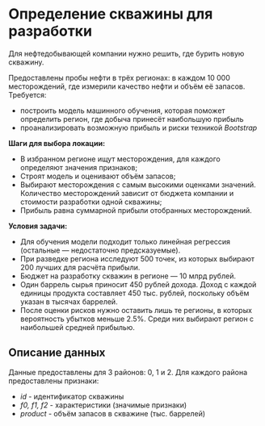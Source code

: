 # Определение скважины для разработки

Для нефтедобывающей компании нужно решить, где бурить новую скважину.

Предоставлены пробы нефти в трёх регионах: в каждом 10 000 месторождений, где измерили качество нефти и объём её запасов. Требуется:
* построить модель машинного обучения, которая поможет определить регион, где добыча принесёт наибольшую прибыль
* проанализировать возможную прибыль и риски техникой *Bootstrap*

**Шаги для выбора локации:**
- В избранном регионе ищут месторождения, для каждого определяют значения признаков;
- Строят модель и оценивают объём запасов;
- Выбирают месторождения с самым высокими оценками значений. Количество месторождений зависит от бюджета компании и стоимости разработки одной скважины;
- Прибыль равна суммарной прибыли отобранных месторождений.

**Условия задачи:**
* Для обучения модели подходит только линейная регрессия (остальные — недостаточно предсказуемые).
* При разведке региона исследуют 500 точек, из которых выбирают 200 лучших для расчёта прибыли.
* Бюджет на разработку скважин в регионе — 10 млрд рублей.
* Один баррель сырья приносит 450 рублей дохода. Доход с каждой единицы продукта составляет 450 тыс. рублей, поскольку объём указан в тысячах баррелей.
* После оценки рисков нужно оставить лишь те регионы, в которых вероятность убытков меньше 2.5%. Среди них выбирают регион с наибольшей средней прибылью.


## Описание данных

Данные предоставлены для 3 районов: 0, 1 и 2. Для каждого района предоставлены признаки:

* _id_ - идентификатор скважины
* _f0, f1, f2_ - характеристики (значимые признаки) 
* _product_ - объём запасов в скважине (тыс. баррелей)
